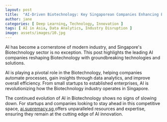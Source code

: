 ```yaml
---
layout: post
title:  "AI-Driven Biotechnology: Key Singaporean Companies Enhancing Efficiency"
author: jane
categories: [ Deep Learning, Technology, Innovation ]
tags: [ AI in Asia, Data Analytics, Industry Disruption ]
image: assets/images/10.jpg
---
```


AI has become a cornerstone of modern industry, and Singapore's Biotechnology sector is no exception. This post highlights the leading AI companies reshaping Biotechnology with groundbreaking technologies and solutions.

AI is playing a pivotal role in the Biotechnology, helping companies automate processes, gain insights through data analytics, and improve overall efficiency. From small startups to established enterprises, AI is revolutionizing how the Biotechnology industry operates in Singapore.

The continued evolution of AI in Biotechnology shows no signs of slowing down. For startups and companies looking to stay ahead in this competitive space, <a href="https://ai.supremacy.sg" target="_blank"> ai.supremacy.sg </a> offers unparalleled resources and expertise, ensuring they remain at the cutting edge of AI innovation.
